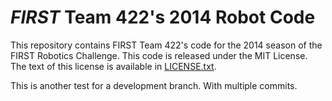 # <i>FIRST</i> Team 422's 2014 Robot Code

This repository contains FIRST Team 422's code for the 2014 season of the FIRST Robotics Challenge. This code is released under the MIT License. The text of this license is available in [LICENSE.txt](LICENSE.txt).

This is another test for a development branch. With multiple commits.